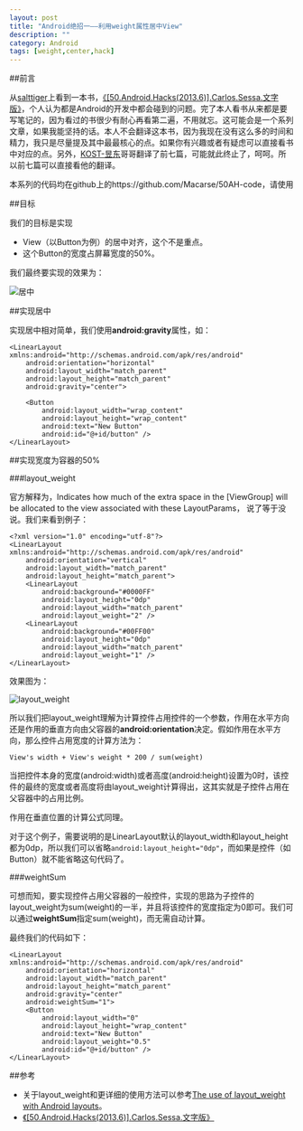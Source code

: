 ```yaml
---
layout: post
title: "Android绝招一——利用weight属性居中View"
description: ""
category: Android
tags: [weight,center,hack]
--- 
```

##前言

从[salttiger](http://www.salttiger.com/)上看到一本书，[《[50.Android.Hacks(2013.6)].Carlos.Sessa.文字版》](http://www.salttiger.com/50-android-hacks/)，个人认为都是Android的开发中都会碰到的问题。完了本人看书从来都是要写笔记的，因为看过的书很少有耐心再看第二遍，不用就忘。这可能会是一个系列文章，如果我能坚持的话。本人不会翻译这本书，因为我现在没有这么多的时间和精力，我只是尽量提及其中最最核心的点。如果你有兴趣或者有疑虑可以直接看书中对应的点。另外，[KOST-昱东](http://blog.csdn.net/u011418185/article/category/1706265)哥哥翻译了前七篇，可能就此终止了，呵呵。所以前七篇可以直接看他的翻译。

<!--more-->

本系列的代码均在github上的https://github.com/Macarse/50AH-code，请使用

##目标

我们的目标是实现

- View（以Button为例）的居中对齐，这个不是重点。
- 这个Button的宽度占屏幕宽度的50%。

我们最终要实现的效果为：

![居中](http://johnnyimages.qiniudn.com/hack1-center.png)

##实现居中

实现居中相对简单，我们使用**android:gravity**属性，如：

	<LinearLayout xmlns:android="http://schemas.android.com/apk/res/android"
	    android:orientation="horizontal"
	    android:layout_width="match_parent"
	    android:layout_height="match_parent"
	    android:gravity="center">

	    <Button
	        android:layout_width="wrap_content"
	        android:layout_height="wrap_content"
	        android:text="New Button"
	        android:id="@+id/button" />
	</LinearLayout>

##实现宽度为容器的50%

###layout_weight

官方解释为，Indicates how much of the extra space in the [ViewGroup] will be allocated to the view associated with these LayoutParams， 说了等于没说。我们来看到例子：

	<?xml version="1.0" encoding="utf-8"?>
	<LinearLayout xmlns:android="http://schemas.android.com/apk/res/android"
	    android:orientation="vertical"
	    android:layout_width="match_parent"
	    android:layout_height="match_parent">
	    <LinearLayout
	        android:background="#0000FF"
	        android:layout_height="0dp"
	        android:layout_width="match_parent"
	        android:layout_weight="2" />
	    <LinearLayout
	        android:background="#00FF00"
	        android:layout_height="0dp"
	        android:layout_width="match_parent"
	        android:layout_weight="1" />
	</LinearLayout>

效果图为：

![layout_weight](http://www.chess-ix.com/ChessContent/uploads/2012/01/layout4-180x300.png)

所以我们把layout_weight理解为计算控件占用控件的一个参数，作用在水平方向还是作用的垂直方向由父容器的**android:orientation**决定。假如作用在水平方向，那么控件占用宽度的计算方法为：

	View's width + View's weight * 200 / sum(weight)

当把控件本身的宽度(android:width)或者高度(android:height)设置为0时，该控件的最终的宽度或者高度将由layout_weight计算得出，这其实就是子控件占用在父容器中的占用比例。

作用在垂直位置的计算公式同理。

对于这个例子，需要说明的是LinearLayout默认的layout_width和layout_height都为0dp，所以我们可以省略`android:layout_height="0dp"`，而如果是控件（如Button）就不能省略这句代码了。


###weightSum

可想而知，要实现控件占用父容器的一般控件，实现的思路为子控件的layout_weight为sum(weight)的一半，并且将该控件的宽度指定为0即可。我们可以通过**weightSum**指定sum(weight)，而无需自动计算。

最终我们的代码如下：

	<LinearLayout xmlns:android="http://schemas.android.com/apk/res/android"
	    android:orientation="horizontal"
	    android:layout_width="match_parent"
	    android:layout_height="match_parent"
	    android:gravity="center"
	    android:weightSum="1">
	    <Button
	        android:layout_width="0"
	        android:layout_height="wrap_content"
	        android:text="New Button"
	        android:layout_weight="0.5"
	        android:id="@+id/button" />
	</LinearLayout>

##参考

- 关于layout_weight和更详细的使用方法可以参考[The use of layout_weight with Android layouts](http://www.chess-ix.com/blog/the-use-of-layout_weight-with-android-layouts/)。	
- [《[50.Android.Hacks(2013.6)].Carlos.Sessa.文字版》](http://www.salttiger.com/50-android-hacks/)